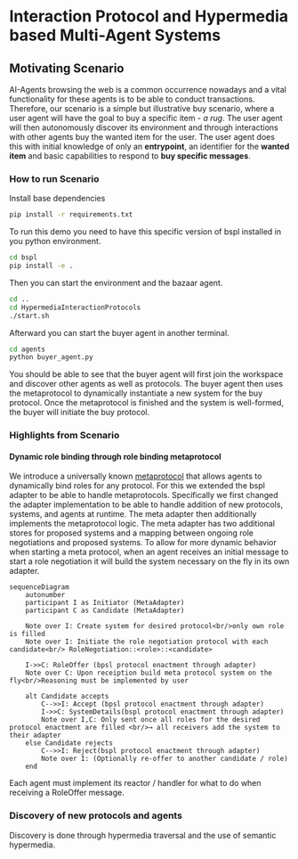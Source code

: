 # Interaction Protocol and Hypermedia based Multi-Agent Systems


## Motivating Scenario
AI-Agents browsing the web is a common occurrence nowadays and a vital functionality for these agents is
to be able to conduct transactions. Therefore, our scenario is a simple but illustrative buy scenario, where
a user agent will have the goal to buy a specific item - *a rug*. The user agent will then autonomously discover its
environment and through interactions with other agents buy the wanted item for the user. The user agent does this with initial knowledge
of only an **entrypoint**, an identifier for the **wanted item** and basic capabilities to respond to **buy specific messages**.

### How to run Scenario
Install base dependencies
```bash
pip install -r requirements.txt
```
To run this demo you need to have this specific version of bspl installed in you python environment. 
```bash
cd bspl
pip install -e .
```

Then you can start the environment and the bazaar agent.
```bash
cd ..
cd HypermediaInteractionProtocols
./start.sh
```
Afterward you can start the buyer agent in another terminal.
```bash
cd agents
python buyer_agent.py
```
You should be able to see that the buyer agent will first join the workspace and discover other agents as well as protocols.
The buyer agent then uses the metaprotocol to dynamically instantiate a new system for the buy protocol.
Once the metaprotocol is finished and the system is well-formed, the buyer will initiate the buy protocol.

### Highlights from Scenario 
####  Dynamic role binding through role binding metaprotocol
We introduce a universally known [metaprotocol](docs/MetaProtocol.md) that allows agents to dynamically bind roles for any protocol.
For this we extended the bspl adapter to be able to handle metaprotocols. Specifically we first changed the adapter 
implementation to be able to handle addition of new protocols, systems, and agents at runtime. The meta adapter then
additionally implements the metaprotocol logic. The meta adapter has two additional stores for proposed systems 
and a mapping between ongoing role negotiations and proposed systems. To allow for more dynamic behavior when starting 
a meta protocol, when an agent receives an initial message to start a role negotiation it will build the system necessary
on the fly in its own adapter.

```mermaid
sequenceDiagram
    autonumber
    participant I as Initiator (MetaAdapter)
    participant C as Candidate (MetaAdapter)

    Note over I: Create system for desired protocol<br/>only own role is filled
    Note over I: Initiate the role negotiation protocol with each candidate<br/> RoleNegotiation::<role>::<candidate>

    I->>C: RoleOffer (bpsl protocol enactment through adapter)
    Note over C: Upon receiption build meta protocol system on the fly<br/>Reasoning must be implemented by user

    alt Candidate accepts
        C-->>I: Accept (bpsl protocol enactment through adapter)
        I->>C: SystemDetails(bspl protocol enactment through adapter)
        Note over I,C: Only sent once all roles for the desired protocol enactment are filled <br/>→ all receivers add the system to their adapter
    else Candidate rejects
        C-->>I: Reject(bspl protocol enactment through adapter)
        Note over I: (Optionally re-offer to another candidate / role)
    end

```
Each agent must implement its reactor / handler for what to do when receiving a RoleOffer message.


### Discovery of new protocols and agents
Discovery is done through hypermedia traversal and the use of semantic hypermedia.
